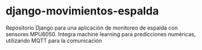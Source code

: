 # django-movimientos-espalda
Repositorio Django para una aplicación de monitoreo de espalda con sensores MPU6050. Integra machine learning para predicciones numéricas, utilizando MQTT para la comunicación
